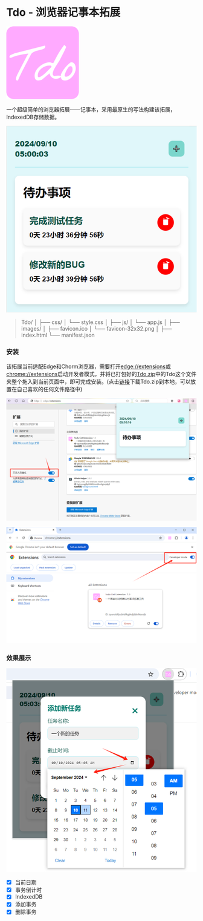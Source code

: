 # Tdo - 浏览器记事本拓展

![LOGO](Document/logo.png)

一个超级简单的浏览器拓展——记事本，采用最原生的写法构建该拓展，IndexedDB存储数据。

![Tdo](Document/p1.jpg)

> Tdo/
> │
> ├── css/
> │ └── style.css
> │
> ├── js/
> │ └── app.js
> │
> ├── images/
> │ ├── favicon.ico
> │ └── favicon-32x32.png
> │
> ├── index.html
> └── manifest.json



### 安装

该拓展当前适配Edge和Chorm浏览器，需要打开[edge://extensions](edge://extensions)或[chrome://extensions](chrome://extensions/)启动开发者模式，并将已打包好的[Tdo.zip](https://github.com/QiPanTanYi/Tdo/releases/tag/v1)中的Tdo这个文件夹整个拖入到当前页面中，即可完成安装。(点击[链接](https://github.com/QiPanTanYi/Tdo/releases/tag/v1)下载Tdo.zip到本地，可以放置在自己喜欢的任何文件路径中)

![edge://extensions](Document/p4.jpg)

![chrome://extensions/](Document/p2.jpg)

### 效果展示

![Tdo](Document/p3.jpg)

- [x] 当前日期
- [x] 事务倒计时
- [x] IndexedDB
- [x] 添加事务
- [x] 删除事务